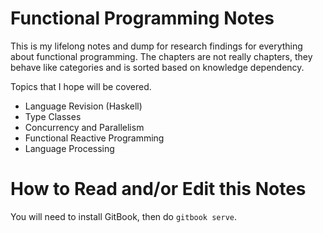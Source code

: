 # Functional Programming Notes

This is my lifelong notes and dump for research findings
for everything about functional programming.
The chapters are not really chapters, they behave like categories
and is sorted based on knowledge dependency.

Topics that I hope will be covered.

* Language Revision (Haskell)
* Type Classes
* Concurrency and Parallelism
* Functional Reactive Programming
* Language Processing

# How to Read and/or Edit this Notes

You will need to install GitBook, then do `gitbook serve`.
